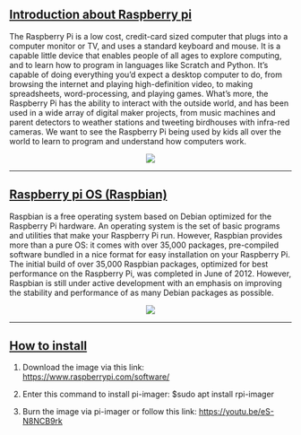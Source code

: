 ## <u> Introduction about Raspberry pi </u> ##
The Raspberry Pi is a low cost, credit-card sized computer that plugs into a computer monitor or TV, and uses a standard keyboard and mouse. It is a capable little device that enables people of all ages to explore computing, and to learn how to program in languages like Scratch and Python. It’s capable of doing everything you’d expect a desktop computer to do, from browsing the internet and playing high-definition video, to making spreadsheets, word-processing, and playing games.
What’s more, the Raspberry Pi  has the ability to interact with the outside world, and has been used in a wide array of digital maker projects, from music machines and parent detectors to weather stations and tweeting birdhouses with infra-red cameras. We want to see the Raspberry Pi being used by kids all over the world to learn to program and understand how computers work.

<p align="center">
<img src="https://lampatronics.com/wp-content/uploads/2022/02/images-2020-06-30T191136.313.jpeg">
</p>

<hr>

## <u> Raspberry pi OS (Raspbian) </u> ##
Raspbian is a free operating system based on Debian optimized for the Raspberry Pi hardware. An operating system is the set of basic programs and utilities that make your Raspberry Pi run. However, Raspbian provides more than a pure OS: it comes with over 35,000 packages, pre-compiled software bundled in a nice format for easy installation on your Raspberry Pi. The initial build of over 35,000 Raspbian packages, optimized for best performance on the Raspberry Pi, was completed in June of 2012. However, Raspbian is still under active development with an emphasis on improving the stability and performance of as many Debian packages as possible.

<p align="center">
<img src="https://cdn.xingosoftware.com/elektor/images/fetch/dpr_1/https%3A%2F%2Fwww.elektormagazine.com%2Fassets%2Fupload%2Fimages%2F11%2F20180327115958_raspbian-logo.png">
</p>

<hr>

## <u> How to install </u> ##

1) Download the image via this link: https://www.raspberrypi.com/software/
		
2) Enter this command to install pi-imager: $sudo apt install rpi-imager

3) Burn the image via pi-imager or follow this link: https://youtu.be/eS-N8NCB9rk